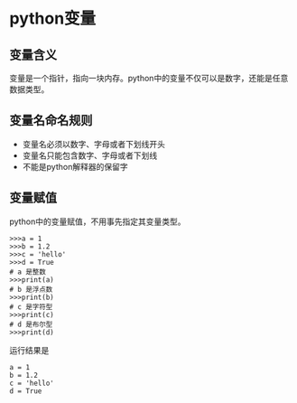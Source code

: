 # python变量
## 变量含义
变量是一个指针，指向一块内存。python中的变量不仅可以是数字，还能是任意数据类型。
## 变量名命名规则
+ 变量名必须以数字、字母或者下划线开头
+ 变量名只能包含数字、字母或者下划线
+ 不能是python解释器的保留字

## 变量赋值
python中的变量赋值，不用事先指定其变量类型。
```
>>>a = 1
>>>b = 1.2
>>>c = 'hello'
>>>d = True
# a 是整数
>>>print(a)
# b 是浮点数
>>>print(b)
# c 是字符型
>>>print(c)
# d 是布尔型
>>>print(d)
```
运行结果是
```
a = 1
b = 1.2
c = 'hello'
d = True
```
